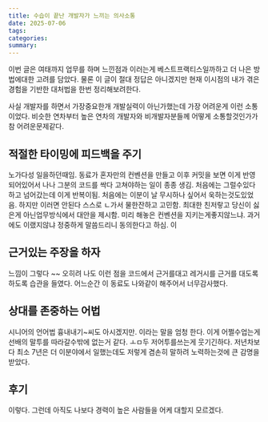 ```yaml
---
title: 수습이 끝난 개발자가 느끼는 의사소통
date: 2025-07-06
tags: 
categories: 
summary:
---
```

이번 글은 여태까지 업무를 하며 느낀점과 이러는게 베스트프랙티스일까하고 더 나은 방법에대한 고려를 담았다. 물론 이 글이 절대 정답은 아니겠지만 현재 이시점의 내가 겪은 경험을 기반한 대처법을 한번 정리해보려한다. 

사실 개발자를 하면서 가장중요한개 개발실력이 아닌가했는데 가장 어려운게 이런 소통이었다. 비슷한 연차부터 높은 연차의 개발자와 비개발자분들께 어떻게 소통할것인가가 참 어려운문제같다.


## 적절한 타이밍에 피드백을 주기
노가다성 일을하던때임. 동료가 혼자만의 컨벤션을 만들고 이후 커밋을 보면 이게 반영되어있어서 나나 그분의 코드를 싹다 고쳐야하는 일이 종종 생김. 처음에는 그럴수있다하고 넘어갔는데 이게 반복이됨. 처음에는 이분이 날 무시하나 싶어서 욱하는것도있었음. 하지만 이러면 안된다 스스로 ㄴ가서 물한잔하고 고민함. 최대한 친저랗고 당신이 싫은게 아닌업무방식에서 대안을 제시함. 미리 해놓은 컨벤션을 지키는게좋지않느냐. 과거에도 이랬지않냐 정중하게 말씀드리니 동의한다고 하심. 이
## 근거있는 주장을 하자
느낌이 그렇다 ~~ 오히려 나도 이런 점을 코드에서 근거를대고 레거시를 근거를 대도록 하도록 습관을 들였다. 어느순간 이 동료도 나와같이 해주어서 너무감사했다.
## 상대를 존중하는 어법
시니어의 언어법 흉내내기~씨도 아시겠지만. 이라는 말을 엄청 한다. 이게 어쩔수업는게 선배의 말투를 따라갈수밖에 없는거 같다. ㅗㅁ두 저어투를쓰는게 웃기긴하다. 저년차보다 최소 7년은 더 이분야에서 일했는데도 저렇게 겸손히 말하려 노력하는것에 큰 감명을 받았다. 



## 후기
이렇다. 그런데 아직도 나보다 경력이 높은 사람들을 어케 대할지 모르겠다. 